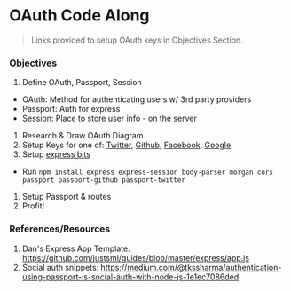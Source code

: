 # OAuth Code Along

> Links provided to setup OAuth keys in Objectives Section.


### Objectives

1. Define OAuth, Passport, Session
  * OAuth: Method for authenticating users w/ 3rd party providers
  * Passport: Auth for express
  * Session: Place to store user info - on the server
1. Research & Draw OAuth Diagram
1. Setup Keys for one of: [Twitter](https://apps.twitter.com/app/new), [Github](https://github.com/settings/applications/new), [Facebook](https://developers.facebook.com/apps/), [Google](https://console.cloud.google.com/projectcreate).
1. Setup [express bits](https://github.com/justsml/guides/blob/master/express/app.js)
  * Run `npm install express express-session body-parser morgan cors passport passport-github passport-twitter`
1. Setup Passport & routes
1. Profit!

### References/Resources

1. Dan's Express App Template: https://github.com/justsml/guides/blob/master/express/app.js
1. Social auth snippets: https://medium.com/@tkssharma/authentication-using-passport-js-social-auth-with-node-js-1e1ec7086ded

